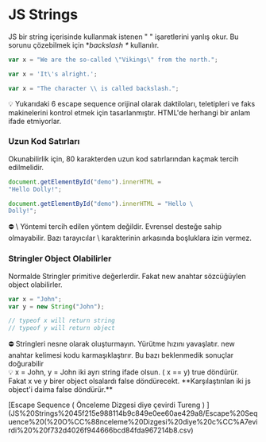# JS Strings

JS bir string içerisinde kullanmak istenen " " işaretlerini yanlış okur.  Bu sorunu çözebilmek için **backslash \** kullanılır.

```jsx
var x = "We are the so-called \"Vikings\" from the north.";
```

```jsx
var x = 'It\'s alright.';
```

```jsx
var x = "The character \\ is called backslash.";
```

<aside>
💡 Yukarıdaki 6 escape sequence orijinal olarak daktiloları, teletipleri ve faks makinelerini kontrol etmek için tasarlanmıştır. HTML'de herhangi bir anlam ifade etmiyorlar.

</aside>

### Uzun Kod Satırları

Okunabilirlik için, 80 karakterden uzun kod satırlarından kaçmak tercih edilmelidir. 

```jsx
document.getElementById("demo").innerHTML =
"Hello Dolly!";
```

```jsx
document.getElementById("demo").innerHTML = "Hello \
Dolly!";
```

<aside>
⛔ \ Yöntemi tercih edilen yöntem değildir. Evrensel desteğe sahip olmayabilir.
Bazı tarayıcılar \ karakterinin arkasında boşluklara izin vermez.

</aside>

### Stringler Object Olabilirler

Normalde Stringler primitive değerlerdir. Fakat new anahtar sözcüğüylen object olabilirler. 

```jsx
var x = "John";
var y = new String("John");

// typeof x will return string
// typeof y will return object
```

<aside>
⛔ Stringleri nesne olarak oluşturmayın. Yürütme hızını yavaşlatır.
new anahtar kelimesi kodu karmaşıklaştırır. Bu bazı beklenmedik sonuçlar doğurabilir

</aside>

<aside>
💡  x = John, y = John iki ayrı string ifade olsun. ( x == y) true döndürür. Fakat  x ve y birer object olsalardı false döndürecekt. **Karşılaştırılan iki js object'i daima false döndürür.**

</aside>

[Escape Sequence ( Önceleme Dizgesi diye çevirdi Tureng ) ](JS%20Strings%2045f215e988114b9c849e0ee60ae429a8/Escape%20Sequence%20(%20O%CC%88nceleme%20Dizgesi%20diye%20c%CC%A7evirdi%20%20f732d4026f944666bcd84fda967214b8.csv)